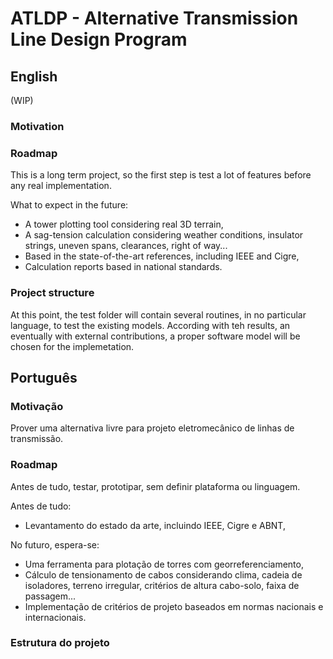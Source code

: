 # ATLDP - Alternative Transmission Line Design Program

## English

(WIP)

### Motivation

### Roadmap

This is a long term project, so the first step is test a lot of features before any real implementation.

What to expect in the future:
* A tower plotting tool considering real 3D terrain,
* A sag-tension calculation considering weather conditions, insulator strings, uneven spans, clearances, right of way...
* Based in the state-of-the-art references, including IEEE and Cigre,
* Calculation reports based in national standards.

### Project structure

At this point, the test folder will contain several routines, in no particular language, to test the existing models. According with teh results, an eventually with external contributions, a proper software model will be chosen for the implemetation. 

## Português

### Motivação

Prover uma alternativa livre para projeto eletromecânico de linhas de transmissão.

### Roadmap

Antes de tudo, testar, prototipar, sem definir plataforma ou linguagem.

Antes de tudo:
* Levantamento do estado da arte, incluindo IEEE, Cigre e ABNT,

No futuro, espera-se:
* Uma ferramenta para plotação de torres com georreferenciamento,
* Cálculo de tensionamento de cabos considerando clima, cadeia de isoladores, terreno irregular, critérios de altura cabo-solo, faixa de passagem... 
* Implementação de critérios de projeto baseados em normas nacionais e internacionais.

### Estrutura do projeto



